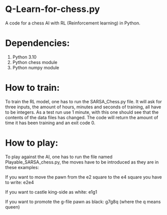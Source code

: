 # Q-Learn-for-chess.py
A code for a chess AI with RL (Reinforcement learning) in Python.

# Dependencies:
1. Python 3.10
2. Python chess module
3. Python numpy module

# How to train:
To train the RL model, one has to run the SARSA_Chess.py file. It will ask for three inputs, the amount of hours, 
minutes and seconds of training, all have to be integers. As a test run use 1 minute, with this one should see that the 
contents of the data files has changed. 
The code will return the amount of time it has been training and an exit code 0.

# How to play:
To play against the AI, one has to run the file named Playable_SARSA_chess.py, the moves have to be introduced as they 
are in these examples:

If you want to move the pawn from the e2 square to the e4 square you have to write: e2e4

If you want to castle king-side as white: e1g1

If you want to promote the g-file pawn as black: g7g8q (where the q means queen)
